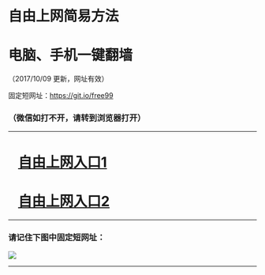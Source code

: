 ﻿# 自由上网简易方法

# 电脑、手机一键翻墙

（2017/10/09 更新，网址有效）

固定短网址：https://git.io/free99

### （微信如打不开，请转到浏览器打开）


***





# &nbsp;&nbsp; <a href="http://ft1377124240.fwq-tz-1001.info/fwqtz01.html?t=100900112189 " target="_blank">自由上网入口1</a>
# &nbsp;&nbsp; <a href="http://ft3275611450.fwq-tz-1002.info/fwqtz02.html?t=10090019680 " target="_blank">自由上网入口2</a>
***

### 请记住下图中固定短网址：

<img src="https://s3-us-west-2.amazonaws.com/fwq-1001/yjfq-20170905okok.png" /> 


***

